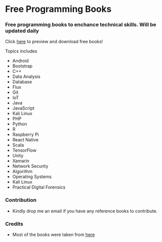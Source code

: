 # Free Programming Books

### Free programming books to enchance technical skills. Will be updated daily 

Click [here](https://app.box.com/v/free-programming-books) to preview and download free books!

Topics includes
* Android
* Bootstrap
* C++
* Data Analysis
* Database
* Flux
* Git
* IoT
* Java
* JavaScript
* Kali Linux
* PHP
* Python
* R
* Raspberry Pi
* React Native
* Scala
* TensorFlow
* Unity
* Xamarin
* Network Security
* Algorithm
* Operating Systems
* Kali Linux
* Practical Digital Forensics

### Contribution 
* Kindly drop me an email if you have any reference books to contribute.

### Credits
* Most of the books were taken from [here](https://www.packtpub.com/packt/offers/free-learning)
